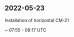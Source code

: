 
## 2022-05-23

[//]: # (Keywords: #cm21)

Installation of horizontal CM-21

 ~ 07:55 - 08:17 UTC


